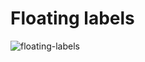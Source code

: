 # Floating labels

![floating-labels](https://user-images.githubusercontent.com/20667377/74561705-d9964e00-4f47-11ea-8fb1-26505cfb5af5.png)
